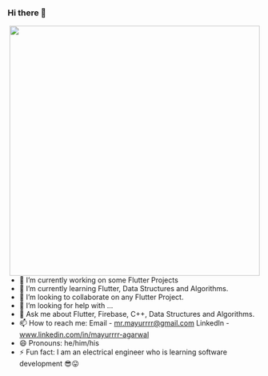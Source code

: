 ### Hi there 👋

<img src='https://media.giphy.com/media/USV0ym3bVWQJJmNu3N/giphy.gif' align='right' width='500'>

- 🔭 I’m currently working on some Flutter Projects
- 🌱 I’m currently learning Flutter, Data Structures and Algorithms.
- 👯 I’m looking to collaborate on any Flutter Project.
- 🤔 I’m looking for help with ...
- 💬 Ask me about Flutter, Firebase, C++, Data Structures and Algorithms.
- 📫 How to reach me: 
  Email - mr.mayurrrr@gmail.com
  LinkedIn - www.linkedin.com/in/mayurrrr-agarwal
- 😄 Pronouns: he/him/his
- ⚡ Fun fact: I am an electrical engineer who is learning software development :sunglasses::stuck_out_tongue:


